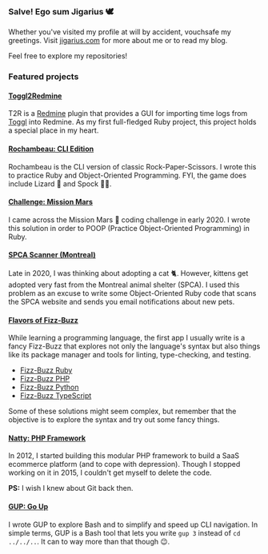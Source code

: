 ### Salve! Ego sum Jigarius 🕊

Whether you've visited my profile at will by accident, vouchsafe my greetings.
Visit [jigarius.com](https://jigarius.com/) for more about me or to read my blog.

Feel free to explore my repositories!

### Featured projects

#### [Toggl2Redmine](https://github.com/jigarius/toggl2redmine)

T2R is a [Redmine](https://redmine.org/) plugin that provides a GUI for
importing time logs from [Toggl](https://toggl.com/) into Redmine. As my first
full-fledged Ruby project, this project holds a special place in my heart.

#### [Rochambeau: CLI Edition](https://github.com/jigarius/rochambeau)

Rochambeau is the CLI version of classic Rock-Paper-Scissors. I wrote this
to practice Ruby and Object-Oriented Programming. FYI, the game does include
Lizard 🦎 and Spock 🖖🏽.

#### [Challenge: Mission Mars](https://github.com/jigarius/mission-mars)

I came across the Mission Mars 👾 coding challenge in early 2020. I wrote this
solution in order to POOP (Practice Object-Oriented Programming) in Ruby.

#### [SPCA Scanner (Montreal)](https://github.com/jigarius/spca-scanner)

Late in 2020, I was thinking about adopting a cat 🐈. However, kittens get
adopted very fast from the Montreal animal shelter (SPCA). I used this problem
as an excuse to write some Object-Oriented Ruby code that scans the SPCA
website and sends you email notifications about new pets. 

#### [Flavors of Fizz-Buzz](https://github.com/jigarius?tab=repositories&q=fizz-buzz)

While learning a programming language, the first app I usually write is a
fancy Fizz-Buzz that explores not only the language's syntax but also things
like its package manager and tools for linting, type-checking, and testing.

  * [Fizz-Buzz Ruby](https://github.com/jigarius/fizz-buzz-ruby)
  * [Fizz-Buzz PHP](https://github.com/jigarius/fizz-buzz-php)
  * [Fizz-Buzz Python](https://github.com/jigarius/fizz-buzz-python)
  * [Fizz-Buzz TypeScript](https://github.com/jigarius/fizz-buzz-typescript)

Some of these solutions might seem complex, but remember that the objective is
to explore the syntax and try out some fancy things.

#### [Natty: PHP Framework](https://github.com/jigarius/natty)

In 2012, I started building this modular PHP framework to  build a
SaaS ecommerce platform (and to cope with depression). Though I stopped
working on it in 2015, I couldn't get myself to delete the code.

**PS:** I wish I knew about Git back then.

#### [GUP: Go Up](https://github.com/jigarius/gup)

I wrote GUP to explore Bash and to simplify and speed up CLI navigation.
In simple terms, GUP is a Bash tool that lets you write `gup 3` instead of
`cd ../../..`. It can to way more than that though 😉.
